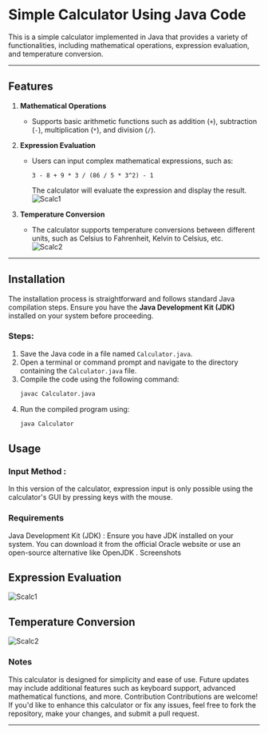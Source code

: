 # Simple Calculator Using Java Code

This is a simple calculator implemented in Java that provides a variety of functionalities, including mathematical operations, expression evaluation, and temperature conversion.

---

## Features

1. **Mathematical Operations**  
   - Supports basic arithmetic functions such as addition (`+`), subtraction (`-`), multiplication (`*`), and division (`/`).

2. **Expression Evaluation**  
   - Users can input complex mathematical expressions, such as:  
     ```
     3 - 8 + 9 * 3 / (86 / 5 * 3^2) - 1
     ```  
     The calculator will evaluate the expression and display the result.  
   ![Scalc1](https://github.com/user-attachments/assets/be8896bd-21fe-42ec-906f-d28bb4f3e842)

3. **Temperature Conversion**  
   - The calculator supports temperature conversions between different units, such as Celsius to Fahrenheit, Kelvin to Celsius, etc.  
   ![Scalc2](https://github.com/user-attachments/assets/2b87b0d8-13bb-4b84-9ada-c50ce422c112)

---

## Installation

The installation process is straightforward and follows standard Java compilation steps. Ensure you have the **Java Development Kit (JDK)** installed on your system before proceeding.

### Steps:
1. Save the Java code in a file named `Calculator.java`.
2. Open a terminal or command prompt and navigate to the directory containing the `Calculator.java` file.
3. Compile the code using the following command:
   ```bash
   javac Calculator.java
4. Run the compiled program using:
   ```bash
   java Calculator

## Usage
### Input Method :
In this version of the calculator, expression input is only possible using the calculator's GUI by pressing keys with the mouse.
### Requirements
Java Development Kit (JDK) : Ensure you have JDK installed on your system. You can download it from the official Oracle website or use an open-source alternative like OpenJDK .
Screenshots


## Expression Evaluation



![Scalc1](https://github.com/user-attachments/assets/be8896bd-21fe-42ec-906f-d28bb4f3e842)



## Temperature Conversion



![Scalc2](https://github.com/user-attachments/assets/2b87b0d8-13bb-4b84-9ada-c50ce422c112)

### Notes
This calculator is designed for simplicity and ease of use. Future updates may include additional features such as keyboard support, advanced mathematical functions, and more.
Contribution
Contributions are welcome! If you'd like to enhance this calculator or fix any issues, feel free to fork the repository, make your changes, and submit a pull request.


---
